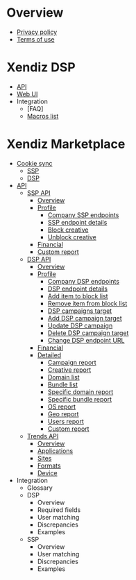 # Overview

* [Privacy policy](https://xendiz.com/privacy-policy)
* [Terms of use](https://xendiz.com/terms-of-use)

# Xendiz DSP
* [API]()
* [Web UI]()
* Integration
  * [FAQ]
  * [Macros list]()

# Xendiz Marketplace
* [Cookie sync](./marketplace/cookie_sync)
  * [SSP](./marketplace/cookie_sync#cookie-syncing-with-xendiz-ssp)
  * [DSP](./marketplace/cookie_sync#cookie-syncing-with-xendiz-dsp)
* [API](./marketplace/api)
  * [SSP API](./marketplace/api/ssp)
    * [Overview](./marketplace/api/ssp#overview)
    * [Profile](./marketplace/api/ssp#profile-api)
      * [Company SSP endpoints](./marketplace/api/ssp#company-ssp-endpoints)
      * [SSP endpoint details](./marketplace/api/ssp#ssp-endpoint-details)
      * [Block creative](./marketplace/api/ssp#block-creative)
      * [Unblock creative](./marketplace/api/ssp#unblock-creative)
    * [Financial](./marketplace/api/ssp#financial-api)
    * [Custom report](./marketplace/api/ssp#custom-report)
  * [DSP API](./marketplace/api/dsp)
    * [Overview](./marketplace/api/dsp#overview)
    * [Profile](./marketplace/api/dsp#profile-api)
      * [Company DSP endpoints](./marketplace/api/dsp#company-dsp-endpoints) 
      * [DSP endpoint details](./marketplace/api/dsp#dsp-endpoint-details)
      * [Add item to block list](./marketplace/api/dsp#add-items-to-block-list)
      * [Remove item from block list](./marketplace/api/dsp#remove-items-from-block-list)
      * [DSP campaigns target](./marketplace/api/dsp#dsp-campaigns-target)
      * [Add DSP campaign target](./marketplace/api/dsp#add-dsp-campaign-target)
      * [Update DSP campaign](./marketplace/api/dsp#update-dsp-campaign)
      * [Delete DSP campaign target](./marketplace/api/dsp#delete-dsp-campaign-target)
      * [Change DSP endpoint URL](./marketplace/api/dsp#change-dsp-endpoint-url)
    * [Financial](./marketplace/api/dsp#financial-api)
    * [Detailed](./marketplace/api/dsp#detailed-reports-api)
      * [Campaign report](./marketplace/api/dsp#campaign-report)
      * [Creative report](./marketplace/api/dsp#creative-report)
      * [Domain list](./marketplace/api/dsp#domain-list)
      * [Bundle list](./marketplace/api/dsp#bundle-list)
      * [Specific domain report](./marketplace/api/dsp#specific-domain-report)
      * [Specific bundle report](./marketplace/api/dsp#specific-bundle-report)
      * [OS report](./marketplace/api/dsp#os-report)
      * [Geo report](./marketplace/api/dsp#geo-report)
      * [Users report](./marketplace/api/dsp#user-report)
      * [Custom report](./marketplace/api/dsp#custom-report)
  * [Trends API](./marketplace/api/trends)
    * [Overview](./marketplace/api/trends#overview)
    * [Applications](./marketplace/api/trends#applications)
    * [Sites](./marketplace/api/trends#sites)
    * [Formats](./marketplace/api/trends#formats)
    * [Device](./marketplace/api/trends#device)
* Integration
  * Glossary
  * DSP
    * Overview
    * Required fields
    * User matching
    * Discrepancies
    * Examples
  * SSP
    * Overview
    * User matching
    * Discrepancies 
    * Examples
